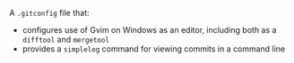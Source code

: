 A `.gitconfig` file that:

* configures use of Gvim on Windows as an editor, including both as a `difftool` and `mergetool`
* provides a `simplelog` command for viewing commits in a command line
